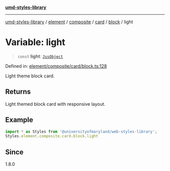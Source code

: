 [**umd-styles-library**](../../../../../../../../README.md)

***

[umd-styles-library](../../../../../../../../modules.md) / [element](../../../../../../../README.md) / [composite](../../../../../README.md) / [card](../../../README.md) / [block](../README.md) / light

# Variable: light

> `const` **light**: [`JssObject`](../../../../../../../../utilities/namespaces/transform/type-aliases/JssObject.md)

Defined in: [element/composite/card/block.ts:128](https://github.com/UMD-Digital/design-system/blob/8c958a0419ab79ba8bcba0aabd12f79a69ac5834/packages/styles/source/element/composite/card/block.ts#L128)

Light theme block card.

## Returns

Light themed block card with responsive layout.

## Example

```typescript
import * as Styles from '@universityofmaryland/web-styles-library';
Styles.element.composite.card.block.light
```

## Since

1.8.0
